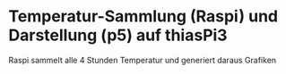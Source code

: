 # Temperatur-Sammlung (Raspi) und Darstellung (p5) auf thiasPi3

Raspi sammelt alle 4 Stunden Temperatur und generiert daraus Grafiken 
